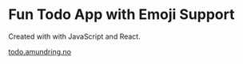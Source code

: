 # Fun Todo App with Emoji Support

Created with with JavaScript and React.

[todo.amundring.no](https://todo.amundring.no)


